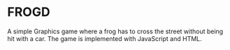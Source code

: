 # FROGD

A simple Graphics game where a frog has to cross the street without being hit with a car. The game is implemented with JavaScript and HTML.
